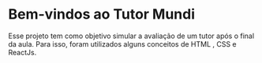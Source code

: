 #  Bem-vindos ao Tutor Mundi

Esse projeto tem como objetivo simular a avaliação de um tutor após o final da aula. Para isso, foram utilizados alguns conceitos de HTML , CSS e ReactJs.
